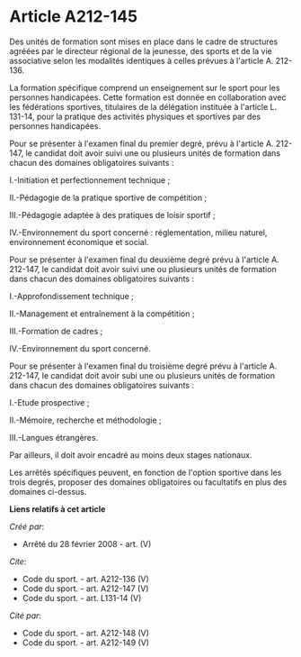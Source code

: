 # Article A212-145

Des unités de formation sont mises en place dans le cadre de structures agréées par le directeur régional de la jeunesse, des
sports et de la vie associative selon les modalités identiques à celles prévues à l'article A. 212-136. 

La formation spécifique comprend un enseignement sur le sport pour les personnes handicapées. Cette formation est donnée en
collaboration avec les fédérations sportives, titulaires de la délégation instituée à l'article L. 131-14, pour la pratique
des activités physiques et sportives par des personnes handicapées. 

Pour se présenter à l'examen final du premier degré, prévu à l'article A. 212-147, le candidat doit avoir suivi une ou
plusieurs unités de formation dans chacun des domaines obligatoires suivants : 

I.-Initiation et perfectionnement technique ; 

II.-Pédagogie de la pratique sportive de compétition ; 

III.-Pédagogie adaptée à des pratiques de loisir sportif ; 

IV.-Environnement du sport concerné : réglementation, milieu naturel, environnement économique et social. 

Pour se présenter à l'examen final du deuxième degré prévu à l'article A. 212-147, le candidat doit avoir suivi une ou
plusieurs unités de formation dans chacun des domaines obligatoires suivants : 

I.-Approfondissement technique ; 

II.-Management et entraînement à la compétition ; 

III.-Formation de cadres ; 

IV.-Environnement du sport concerné. 

Pour se présenter à l'examen final du troisième degré prévu à l'article A. 212-147, le candidat doit avoir subi une ou
plusieurs unités de formation dans chacun des domaines obligatoires suivants : 

I.-Etude prospective ; 

II.-Mémoire, recherche et méthodologie ; 

III.-Langues étrangères. 

Par ailleurs, il doit avoir encadré au moins deux stages nationaux. 

Les arrêtés spécifiques peuvent, en fonction de l'option sportive dans les trois degrés, proposer des domaines obligatoires
ou facultatifs en plus des domaines ci-dessus.

**Liens relatifs à cet article**

_Créé par_:

  - Arrêté du 28 février 2008 - art. (V)

_Cite_:

  - Code du sport. - art. A212-136 (V)
  - Code du sport. - art. A212-147 (V)
  - Code du sport. - art. L131-14 (V)

_Cité par_:

  - Code du sport. - art. A212-148 (V)
  - Code du sport. - art. A212-149 (V)
